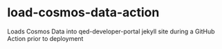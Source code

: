 # load-cosmos-data-action
Loads Cosmos Data into qed-developer-portal jekyll site during a GitHub Action prior to deployment 
